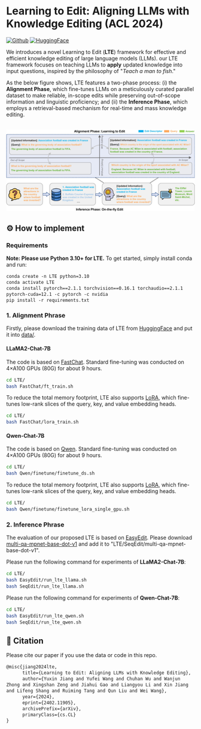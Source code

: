 # Learning to Edit: Aligning LLMs with Knowledge Editing (ACL 2024)

[![Github](https://img.shields.io/static/v1?logo=github&style=flat&color=pink&label=github&message=YJiangcm/LTE)](https://github.com/YJiangcm/LTE)
[![HuggingFace](https://img.shields.io/badge/%F0%9F%A4%97-huggingface-yellow)](https://huggingface.co/datasets/YuxinJiang/LTE_train_data)

We introduces a novel Learning to Edit (**LTE**) framework for effective and efficient knowledge editing of large language models (LLMs).
our LTE framework focuses on teaching LLMs to **apply** updated knowledge into input questions, inspired by the philosophy of "_Teach a man to fish_."

As the below figure shows, LTE features a two-phase process: (i) the **Alignment Phase**, which fine-tunes LLMs on a meticulously curated parallel dataset to make reliable, in-scope edits while preserving out-of-scope information and linguistic proficiency; and (ii) the **Inference Phase**, which employs a retrieval-based mechanism for real-time and mass knowledge editing.

<p align="center">
    <br>
    <img src="figures/method.jpg" width="1200"/>
    <br>
</p>

## ⚙️ How to implement

### Requirements
**Note: Please use Python 3.10+ for LTE.**  To get started, simply install conda and run:
```
conda create -n LTE python=3.10
conda activate LTE
conda install pytorch==2.1.1 torchvision==0.16.1 torchaudio==2.1.1 pytorch-cuda=12.1 -c pytorch -c nvidia
pip install -r requirements.txt
```

### 1. Alignment Phrase
Firstly, please download the training data of LTE from [HuggingFace](https://huggingface.co/datasets/YuxinJiang/LTE_train_data) and put it into [data/](data/).

#### LLaMA2-Chat-7B
The code is based on [FastChat](https://github.com/lm-sys/FastChat). Standard fine-tuning was conducted on 4×A100 GPUs (80G) for about 9 hours.
```bash
cd LTE/
bash FastChat/ft_train.sh
```

To reduce the total memory footprint, LTE also supports [LoRA](https://arxiv.org/abs/2106.09685), which fine-tunes low-rank slices of the query, key, and value embedding heads.
```bash
cd LTE/
bash FastChat/lora_train.sh
```

#### Qwen-Chat-7B
The code is based on [Qwen](https://github.com/QwenLM/Qwen). Standard fine-tuning was conducted on 4×A100 GPUs (80G) for about 9 hours.
```bash
cd LTE/
bash Qwen/finetune/finetune_ds.sh
```

To reduce the total memory footprint, LTE also supports [LoRA](https://arxiv.org/abs/2106.09685), which fine-tunes low-rank slices of the query, key, and value embedding heads.
```bash
cd LTE/
bash Qwen/finetune/finetune_lora_single_gpu.sh
```

### 2. Inference Phrase
The evaluation of our proposed LTE is based on [EasyEdit](https://github.com/zjunlp/EasyEdit). Please download [multi-qa-mpnet-base-dot-v1](https://huggingface.co/sentence-transformers/multi-qa-mpnet-base-dot-v1) and add it to "LTE/SeqEdit/multi-qa-mpnet-base-dot-v1".

Please run the following command for experiments of **LLaMA2-Chat-7B**:
```bash
cd LTE/
bash EasyEdit/run_lte_llama.sh
bash SeqEdit/run_lte_llama.sh
```

Please run the following command for experiments of **Qwen-Chat-7B**:
```bash
cd LTE/
bash EasyEdit/run_lte_qwen.sh
bash SeqEdit/run_lte_qwen.sh
```


## 📝 Citation
Please cite our paper if you use the data or code in this repo.
```
@misc{jiang2024lte,
      title={Learning to Edit: Aligning LLMs with Knowledge Editing}, 
      author={Yuxin Jiang and Yufei Wang and Chuhan Wu and Wanjun Zhong and Xingshan Zeng and Jiahui Gao and Liangyou Li and Xin Jiang and Lifeng Shang and Ruiming Tang and Qun Liu and Wei Wang},
      year={2024},
      eprint={2402.11905},
      archivePrefix={arXiv},
      primaryClass={cs.CL}
}
```
